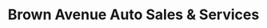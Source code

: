 ---
title: "Brown Avenue Auto Sales & Services"
url: /erie/brown-avenue-auto-sales-und-services/
shop: Autohaus
---